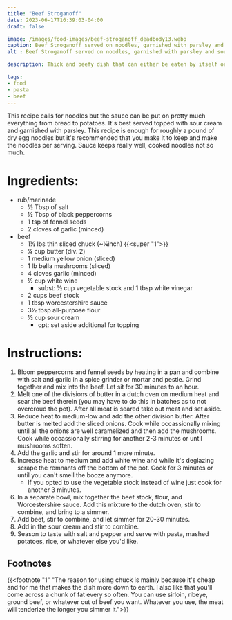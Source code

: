 ```yaml
---
title: "Beef Stroganoff"
date: 2023-06-17T16:39:03-04:00
draft: false

image: /images/food-images/beef-stroganoff_deadbody13.webp
caption: Beef Stroganoff served on noodles, garnished with parsley and sour cream, served with brussels sprouts
alt : Beef Stroganoff served on noodles, garnished with parsley and sour cream, served with brussels sprouts

description: Thick and beefy dish that can either be eaten by itself or served with pasta noodles, potatoes, rice, etc.

tags:
- food
- pasta
- beef
---
```


This recipe calls for noodles but the sauce can be put on pretty much everything from bread to potatoes. It's best served topped with sour cream and garnished with parsley. This recipe is enough for roughly a pound of dry egg noodles but it's recommended that you make it to keep and make the noodles per serving. Sauce keeps really well, cooked noodles not so much.

# Ingredients:
- rub/marinade
    - &frac12; Tbsp of salt
    - &frac12; Tbsp of black peppercorns
    - 1 tsp of fennel seeds
    - 2 cloves of garlic (minced)
- beef
    - 1&frac12; lbs thin sliced chuck (~&frac14;inch) {{<super "1">}}
    - &frac14; cup butter (div. 2)
    - 1 medium yellow onion (sliced)
    - 1 lb bella mushrooms (sliced)
    - 4 cloves garlic (minced)
    - &frac12; cup white wine
      - subst: &frac12; cup vegetable stock and 1 tbsp white vinegar
    - 2 cups beef stock
    - 1 tbsp worcestershire sauce
    - 3&frac12; tbsp all-purpose flour
    - &frac12; cup sour cream
      - opt: set aside additional for topping

# Instructions:
1. Bloom peppercorns and fennel seeds by heating in a pan and combine with salt and garlic in a spice grinder or mortar and pestle. Grind together and mix into the beef. Let sit for 30 minutes to an hour.
1. Melt one of the divisions of butter in a dutch oven on medium heat and sear the beef therein (you may have to do this in batches as to not overcroud the pot). After all meat is seared take out meat and set aside.
1. Reduce heat to medium-low and add the other division butter. After butter is melted add the sliced onions. Cook while occassionally mixing until all the onions are well caramelized and then add the mushrooms. Cook while occassionally stirring for another 2-3 minutes or until mushrooms soften.
1. Add the garlic and stir for around 1 more minute.
1. Increase heat to medium and add white wine and while it's deglazing scrape the remnants off the bottom of the pot. Cook for 3 minutes or until you can't smell the booze anymore.
    - If you opted to use the vegetable stock instead of wine just cook for another 3 minutes.
1. In a separate bowl, mix together the beef stock, flour, and Worcestershire sauce. Add this mixture to the dutch oven, stir to combine, and bring to a simmer.
1. Add beef, stir to combine, and let simmer for 20-30 minutes.
1. Add in the sour cream and stir to combine.
1. Season to taste with salt and pepper and serve with pasta, mashed potatoes, rice, or whatever else you'd like.

## Footnotes
{{<footnote "1" "The reason for using chuck is mainly because it's cheap and for me that makes the dish more down to earth. I also like that you'll come across a chunk of fat every so often. You can use sirloin, ribeye, ground beef, or whatever cut of beef you want. Whatever you use, the meat will tenderize the longer you simmer it.">}}
